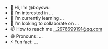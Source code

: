 - 👋 Hi, I’m @boyswu
- 👀 I’m interested in ...
- 🌱 I’m currently learning ...
- 💞️ I’m looking to collaborate on ...
- 📫 How to reach me ...2976699191@qq.com
- 😄 Pronouns: ...
- ⚡ Fun fact: ...

<!---
boyswu/boyswu is a ✨ special ✨ repository because its `README.md` (this file) appears on your GitHub profile.
You can click the Preview link to take a look at your changes.
--->
